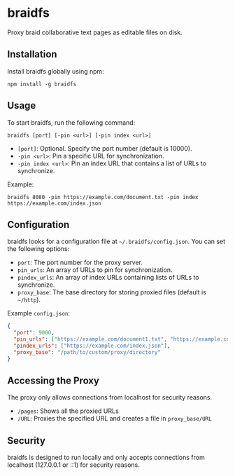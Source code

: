 # braidfs
Proxy braid collaborative text pages as editable files on disk.


## Installation

Install braidfs globally using npm:

```
npm install -g braidfs
```

## Usage

To start braidfs, run the following command:

```
braidfs [port] [-pin <url>] [-pin index <url>]
```

- `[port]`: Optional. Specify the port number (default is 10000).
- `-pin <url>`: Pin a specific URL for synchronization.
- `-pin index <url>`: Pin an index URL that contains a list of URLs to synchronize.

Example:

```
braidfs 8080 -pin https://example.com/document.txt -pin index https://example.com/index.json
```

## Configuration

braidfs looks for a configuration file at `~/.braidfs/config.json`. You can set the following options:

- `port`: The port number for the proxy server.
- `pin_urls`: An array of URLs to pin for synchronization.
- `pindex_urls`: An array of index URLs containing lists of URLs to synchronize.
- `proxy_base`: The base directory for storing proxied files (default is `~/http`).

Example `config.json`:

```json
{
  "port": 9000,
  "pin_urls": ["https://example.com/document1.txt", "https://example.com/document2.txt"],
  "pindex_urls": ["https://example.com/index.json"],
  "proxy_base": "/path/to/custom/proxy/directory"
}
```

## Accessing the Proxy

The proxy only allows connections from localhost for security reasons.

- `/pages`: Shows all the proxied URLs
- `/URL`: Proxies the specified URL and creates a file in `proxy_base/URL`

## Security

braidfs is designed to run locally and only accepts connections from localhost (127.0.0.1 or ::1) for security reasons.
